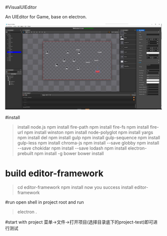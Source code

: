 #VisualUIEditor

An UIEditor for Game, base on electron.

![](./screenshot/screenprint.png)

#install
> install node.js
> npm install fire-path
> npm install fire-fs
> npm install fire-url
> npm install winston
> npm install node-polyglot
> npm install yargs
> npm install del
> npm install gulp
> npm install gulp-sequence
> npm install gulp-less
> npm install chroma-js
> npm install --save globby
> npm install --save chokidar
> npm install --save lodash
> npm install electron-prebuilt
> npm install -g bower
> bower install

# build editor-framework
> cd editor-framework
> npm install
now you success install editor-framework

#run
open shell in project root and run
> electron .

#start with project
菜单->文件->打开项目(选择目录底下的project-test)即可进行测试